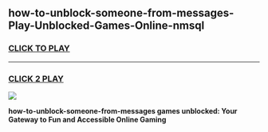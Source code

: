 
## how-to-unblock-someone-from-messages-Play-Unblocked-Games-Online-nmsql
<h3>
<a href="https://premium76.site?title=how-to-unblock-someone-from-messages&ref=25A">CLICK TO PLAY</a></h3>
<hr>

<h3>
<a href="https://premium76.site?title=how-to-unblock-someone-from-messages&ref=25A">CLICK 2 PLAY</a>
  
</h3>

<a href="https://premium76.site?title=how-to-unblock-someone-from-messages&ref=25A"><img src="https://clearcache.store/games.png"></a>


**how-to-unblock-someone-from-messages games unblocked: Your Gateway to Fun and Accessible Online Gaming**
